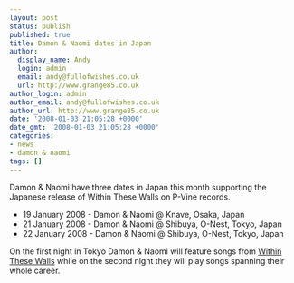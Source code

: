 ```yaml
---
layout: post
status: publish
published: true
title: Damon & Naomi dates in Japan
author:
  display_name: Andy
  login: admin
  email: andy@fullofwishes.co.uk
  url: http://www.grange85.co.uk
author_login: admin
author_email: andy@fullofwishes.co.uk
author_url: http://www.grange85.co.uk
date: '2008-01-03 21:05:28 +0000'
date_gmt: '2008-01-03 21:05:28 +0000'
categories:
- news
- damon & naomi
tags: []
---
```

<p><span class="removed_link" title="http://www.damonandnaomi.com/frameset/frame.html?http%3A//www.damonandnaomi.com/tourdates/tourdates1.html">Damon & Naomi</span> have three dates in Japan this month supporting the Japanese release of Within These Walls on P-Vine records.</p>
<ul>
<li>19 January 2008 - Damon & Naomi @ Knave, Osaka, Japan</li>
<li>21 January 2008 - Damon & Naomi @ Shibuya, O-Nest, Tokyo, Japan</li>
<li>22 January 2008 - Damon & Naomi @ Shibuya, O-Nest, Tokyo, Japan</li>
</ul>
<p>On the first night in Tokyo Damon & Naomi will feature songs from <a href="/database/release/within-these-walls-release/">Within These Walls</a> while on the second night they will play songs spanning their whole career.</p>
